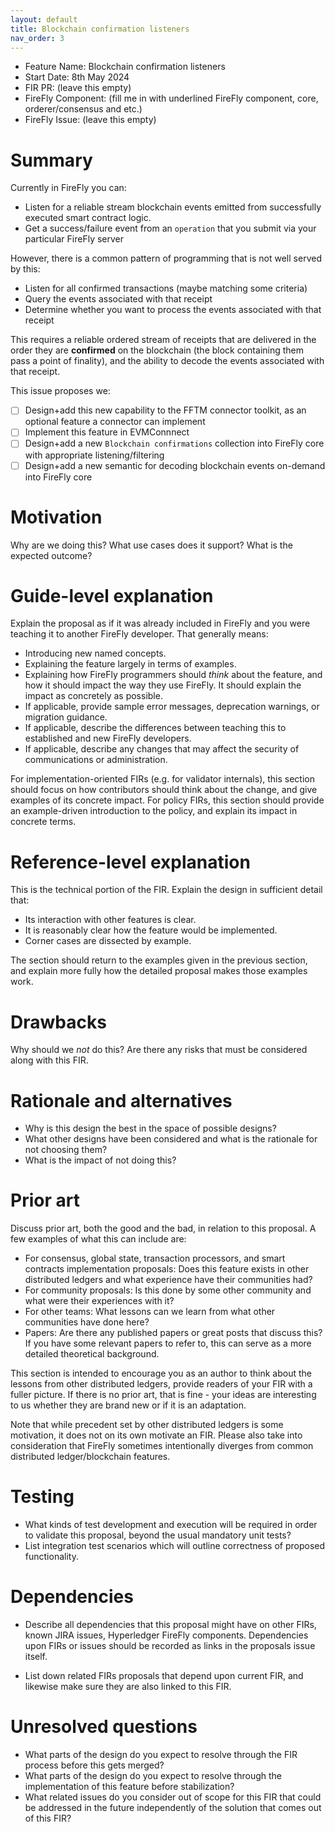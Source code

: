 ```yaml
---
layout: default
title: Blockchain confirmation listeners
nav_order: 3
---
```


- Feature Name: Blockchain confirmation listeners
- Start Date: 8th May 2024
- FIR PR: (leave this empty)
- FireFly Component: (fill me in with underlined FireFly component, core, orderer/consensus and etc.)
- FireFly Issue: (leave this empty)

# Summary

Currently in FireFly you can:
- Listen for a reliable stream blockchain events emitted from successfully executed smart contract logic.
- Get a success/failure event from an `operation` that you submit via your particular FireFly server

However, there is a common pattern of programming that is not well served by this:
- Listen for all confirmed transactions (maybe matching some criteria)
- Query the events associated with that receipt
- Determine whether you want to process the events associated with that receipt

This requires a reliable ordered stream of receipts that are delivered in the order they are **confirmed** on the blockchain (the block containing them pass a point of finality), and the ability to decode the events associated with that receipt.

This issue proposes we:
- [ ] Design+add this new capability to the FFTM connector toolkit, as an optional feature a connector can implement
- [ ] Implement this feature in EVMConnnect
- [ ] Design+add a new `Blockchain confirmations` collection into FireFly core with appropriate listening/filtering
- [ ] Design+add a new semantic for decoding blockchain events on-demand into FireFly core

# Motivation
[motivation]: #motivation

Why are we doing this? What use cases does it support? What is the expected
outcome?

# Guide-level explanation
[guide-level-explanation]: #guide-level-explanation

Explain the proposal as if it was already included in FireFly and you were
teaching it to another FireFly developer. That generally means:

- Introducing new named concepts.
- Explaining the feature largely in terms of examples.
- Explaining how FireFly programmers should *think* about the feature, and how
  it should impact the way they use FireFly. It should explain the impact as
  concretely as possible.
- If applicable, provide sample error messages, deprecation warnings, or
  migration guidance.
- If applicable, describe the differences between teaching this to established
  and new FireFly developers.
- If applicable, describe any changes that may affect the security of
  communications or administration.

For implementation-oriented FIRs (e.g. for validator internals), this section
should focus on how contributors should think about the change, and give
examples of its concrete impact. For policy FIRs, this section should provide
an example-driven introduction to the policy, and explain its impact in
concrete terms.

# Reference-level explanation
[reference-level-explanation]: #reference-level-explanation

This is the technical portion of the FIR. Explain the design in sufficient
detail that:

- Its interaction with other features is clear.
- It is reasonably clear how the feature would be implemented.
- Corner cases are dissected by example.

The section should return to the examples given in the previous section, and
explain more fully how the detailed proposal makes those examples work.

# Drawbacks
[drawbacks]: #drawbacks

Why should we *not* do this? Are there any risks that must be considered along with
this FIR. 

# Rationale and alternatives
[alternatives]: #alternatives

- Why is this design the best in the space of possible designs?
- What other designs have been considered and what is the rationale for not
  choosing them?
- What is the impact of not doing this?

# Prior art
[prior-art]: #prior-art

Discuss prior art, both the good and the bad, in relation to this proposal.
A few examples of what this can include are:

- For consensus, global state, transaction processors, and smart contracts
  implementation proposals: Does this feature exists in other distributed
  ledgers and what experience have their communities had?
- For community proposals: Is this done by some other community and what were
  their experiences with it?
- For other teams: What lessons can we learn from what other communities have
  done here?
- Papers: Are there any published papers or great posts that discuss this? If
  you have some relevant papers to refer to, this can serve as a more detailed
  theoretical background.

This section is intended to encourage you as an author to think about the
lessons from other distributed ledgers, provide readers of your FIR with
a fuller picture.  If there is no prior art, that is fine - your ideas are
interesting to us whether they are brand new or if it is an adaptation.

Note that while precedent set by other distributed ledgers is some motivation,
it does not on its own motivate an FIR.  Please also take into consideration
that FireFly sometimes intentionally diverges from common distributed
ledger/blockchain features.

# Testing
[testing]: #testing

- What kinds of test development and execution will be required in order
to validate this proposal, beyond the usual mandatory unit tests?
- List integration test scenarios which will outline correctness of proposed functionality.

# Dependencies
[dependencies]: #dependencies

- Describe all dependencies that this proposal might have on other FIRs, known JIRA issues,
Hyperledger FireFly components.  Dependencies upon FIRs or issues should be recorded as 
links in the proposals issue itself.

- List down related FIRs proposals that depend upon current FIR, and likewise make sure 
they are also linked to this FIR.

# Unresolved questions
[unresolved]: #unresolved-questions

- What parts of the design do you expect to resolve through the FIR process
  before this gets merged?
- What parts of the design do you expect to resolve through the implementation
  of this feature before stabilization?
- What related issues do you consider out of scope for this FIR that could be
  addressed in the future independently of the solution that comes out of this
  FIR?
